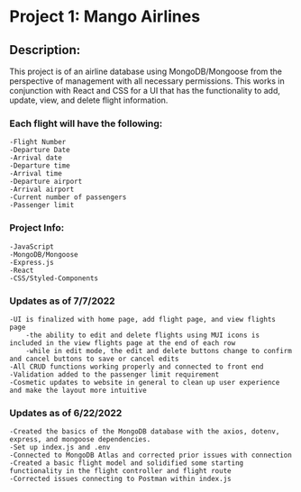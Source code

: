 # Project 1: Mango Airlines

## Description:

This project is of an airline database using MongoDB/Mongoose from the perspective of management with all necessary permissions.
This works in conjunction with React and CSS for a UI that has the functionality to add, update, view, and delete flight information.

### Each flight will have the following:

    -Flight Number
    -Departure Date
    -Arrival date
    -Departure time
    -Arrival time
    -Departure airport
    -Arrival airport
    -Current number of passengers
    -Passenger limit

### Project Info:

    -JavaScript
    -MongoDB/Mongoose
    -Express.js
    -React
    -CSS/Styled-Components
    
### Updates as of 7/7/2022
    -UI is finalized with home page, add flight page, and view flights page
        -the ability to edit and delete flights using MUI icons is included in the view flights page at the end of each row
        -while in edit mode, the edit and delete buttons change to confirm and cancel buttons to save or cancel edits
    -All CRUD functions working properly and connected to front end
    -Validation added to the passenger limit requirement
    -Cosmetic updates to website in general to clean up user experience and make the layout more intuitive

### Updates as of 6/22/2022

    -Created the basics of the MongoDB database with the axios, dotenv, express, and mongoose dependencies.
    -Set up index.js and .env
    -Connected to MongoDB Atlas and corrected prior issues with connection
    -Created a basic flight model and solidified some starting functionality in the flight controller and flight route
    -Corrected issues connecting to Postman within index.js
